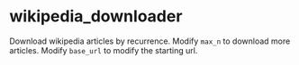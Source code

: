 # wikipedia_downloader

Download wikipedia articles by recurrence.
Modify `max_n` to download more articles.
Modify `base_url` to modify the starting url.

